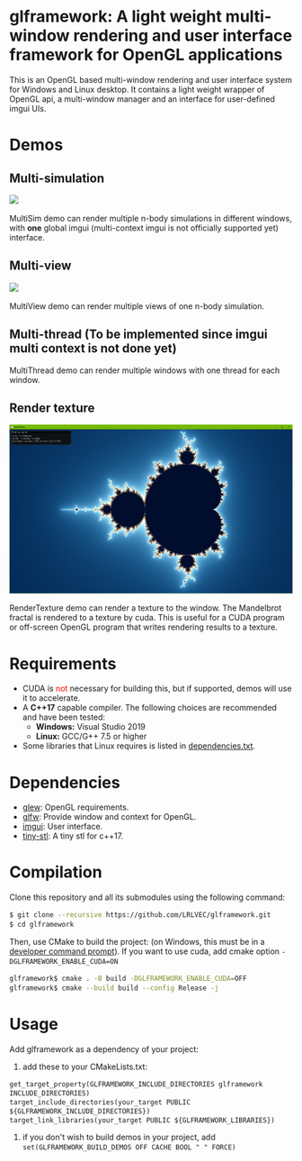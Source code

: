 # glframework: A light weight multi-window rendering and user interface framework for OpenGL applications


This is an OpenGL based multi-window rendering and user interface system for Windows and Linux desktop. It contains a light weight wrapper of OpenGL api, a multi-window manager and an interface for user-defined imgui UIs.

# Demos
## Multi-simulation
<img src="docs/readme/multi-window%20multi-simulation.png" height = 300/>

MultiSim demo can render multiple n-body simulations in different windows, with **one** global imgui (multi-context imgui is not officially supported yet) interface.

## Multi-view
<img src="docs/readme/multi-window%20single-simulation.png" height = 300/>

MultiView demo can render multiple views of one n-body simulation.

## Multi-thread (To be implemented since imgui multi context is not done yet)

MultiThread demo can render multiple windows with one thread for each window.

## Render texture
<img src="docs/readme/render%20texture%20fractal.png" height = 300/>

RenderTexture demo can render a texture to the window. The Mandelbrot fractal is rendered  to a texture by cuda. This is useful for a CUDA program or off-screen OpenGL program that writes rendering results to a texture.

# Requirements
- CUDA is <span style="color:red">not</span> necessary for building this, but if supported, demos will use it to accelerate.
- A __C++17__ capable compiler. The following choices are recommended and have been tested:
  - __Windows:__ Visual Studio 2019
  - __Linux:__ GCC/G++ 7.5 or higher
- Some libraries that Linux requires is listed in [dependencies.txt](https://github.com/LRLVEC/glframework/blob/master/dependencies.txt).
# Dependencies
- [glew](https://github.com/LRLVEC/glew-cmake/tree/glew-cmake-2.2.0-gitignore): OpenGL requirements.
- [glfw](https://github.com/LRLVEC/glfw/tree/tev): Provide window and context for OpenGL.
- [imgui](https://github.com/LRLVEC/imgui/tree/master): User interface.
- [tiny-stl](https://github.com/LRLVEC/tiny-stl/tree/main): A tiny stl for c++17.

# Compilation
Clone this repository and all its submodules using the following command:
```sh
$ git clone --recursive https://github.com/LRLVEC/glframework.git
$ cd glframework
```

Then, use CMake to build the project: (on Windows, this must be in a [developer command prompt](https://docs.microsoft.com/en-us/cpp/build/building-on-the-command-line?view=msvc-160#developer_command_prompt)). If you want to use cuda, add cmake option ```-DGLFRAMEWORK_ENABLE_CUDA=ON```
```sh
glframework$ cmake . -B build -DGLFRAMEWORK_ENABLE_CUDA=OFF
glframework$ cmake --build build --config Release -j
```

# Usage

Add glframework as a dependency of your project:
1. add these to your CMakeLists.txt:
```
get_target_property(GLFRAMEWORK_INCLUDE_DIRECTORIES glframework INCLUDE_DIRECTORIES)
target_include_directories(your_target PUBLIC ${GLFRAMEWORK_INCLUDE_DIRECTORIES})
target_link_libraries(your_target PUBLIC ${GLFRAMEWORK_LIBRARIES})
```
1. if you don't wish to build demos in your project, add ```set(GLFRAMEWORK_BUILD_DEMOS OFF CACHE BOOL " " FORCE)```
